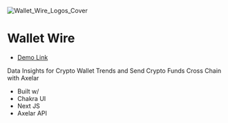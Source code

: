 ![Wallet_Wire_Logos_Cover](https://user-images.githubusercontent.com/100870737/195976418-6315da2c-c06d-499f-bd8a-f76aa5741e46.png)
# Wallet Wire

* [Demo Link](https://walletwire.vercel.app/dashboard)

Data Insights for Crypto Wallet Trends and Send Crypto Funds Cross Chain with Axelar

* Built w/ 
* Chakra UI
* Next JS
* Axelar API



